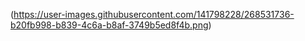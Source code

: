 (https://user-images.githubusercontent.com/141798228/268531736-b20fb998-b839-4c6a-b8af-3749b5ed8f4b.png)